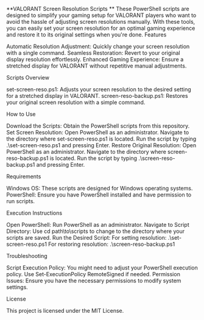 **VALORANT Screen Resolution Scripts
**
These PowerShell scripts are designed to simplify your gaming setup for VALORANT players who want to avoid the hassle of adjusting screen resolutions manually. With these tools, you can easily set your screen resolution for an optimal gaming experience and restore it to its original settings when you're done. Features

Automatic Resolution Adjustment: Quickly change your screen resolution with a single command.
Seamless Restoration: Revert to your original display resolution effortlessly.
Enhanced Gaming Experience: Ensure a stretched display for VALORANT without repetitive manual adjustments.

Scripts Overview

set-screen-reso.ps1: Adjusts your screen resolution to the desired setting for a stretched display in VALORANT.
screen-reso-backup.ps1: Restores your original screen resolution with a simple command.

How to Use

Download the Scripts: Obtain the PowerShell scripts from this repository.
Set Screen Resolution:
    Open PowerShell as an administrator.
    Navigate to the directory where set-screen-reso.ps1 is located.
    Run the script by typing .\set-screen-reso.ps1 and pressing Enter.
Restore Original Resolution:
    Open PowerShell as an administrator.
    Navigate to the directory where screen-reso-backup.ps1 is located.
    Run the script by typing .\screen-reso-backup.ps1 and pressing Enter.

Requirements

Windows OS: These scripts are designed for Windows operating systems.
PowerShell: Ensure you have PowerShell installed and have permission to run scripts.

Execution Instructions

Open PowerShell: Run PowerShell as an administrator.
Navigate to Script Directory: Use cd path\to\scripts to change to the directory where your scripts are saved.
Run the Desired Script:
    For setting resolution: .\set-screen-reso.ps1
    For restoring resolution: .\screen-reso-backup.ps1

Troubleshooting

Script Execution Policy: You might need to adjust your PowerShell execution policy. Use Set-ExecutionPolicy RemoteSigned if needed.
Permission Issues: Ensure you have the necessary permissions to modify system settings.

License

This project is licensed under the MIT License.
